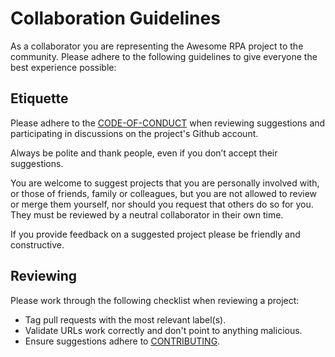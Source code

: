 # Collaboration Guidelines
As a collaborator you are representing the Awesome RPA project to the community. Please adhere to the following guidelines to give everyone the best experience possible: 

## Etiquette
Please adhere to the [CODE-OF-CONDUCT](https://github.com/rpabotsworld/awesome-rpa/blob/master/CODE-OF-CONDUCT.md) when reviewing suggestions and participating in discussions on the project's Github account.

Always be polite and thank people, even if you don’t accept their suggestions.

You are welcome to suggest projects that you are personally involved with, or those of friends, family or colleagues, but you are not allowed to review or merge them yourself, nor should you request that others do so for you. They must be reviewed by a neutral collaborator in their own time.

If you provide feedback on a suggested project please be friendly and constructive.

## Reviewing
Please work through the following checklist when reviewing a project: 

- Tag pull requests with the most relevant label(s).
- Validate URLs work correctly and don't point to anything malicious.
- Ensure suggestions adhere to [CONTRIBUTING](https://github.com/rpabotsworld/awesome-rpa/blob/master/CONTRIBUTING.md).

